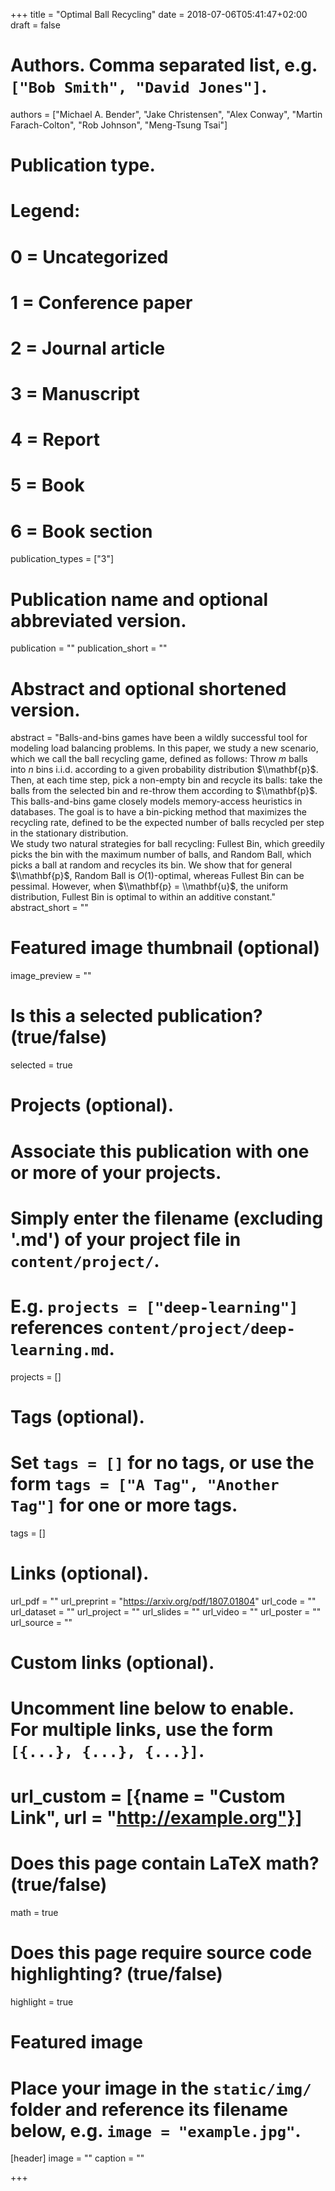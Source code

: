 +++
title = "Optimal Ball Recycling"
date = 2018-07-06T05:41:47+02:00
draft = false

# Authors. Comma separated list, e.g. `["Bob Smith", "David Jones"]`.
authors = ["Michael A. Bender", "Jake Christensen", "Alex Conway", "Martin Farach-Colton", "Rob Johnson", "Meng-Tsung Tsai"]

# Publication type.
# Legend:
# 0 = Uncategorized
# 1 = Conference paper
# 2 = Journal article
# 3 = Manuscript
# 4 = Report
# 5 = Book
# 6 = Book section
publication_types = ["3"]

# Publication name and optional abbreviated version.
publication = ""
publication_short = ""

# Abstract and optional shortened version.
abstract = "Balls-and-bins games have been a wildly successful tool for modeling load balancing problems. In this paper, we study a new scenario, which we call the ball recycling game, defined as follows: Throw $m$ balls into $n$ bins i.i.d. according to a given probability distribution $\\mathbf{p}$. Then, at each time step, pick a non-empty bin and recycle its balls: take the balls from the selected bin and re-throw them according to $\\mathbf{p}$.  This balls-and-bins game closely models memory-access heuristics in databases. The goal is to have a bin-picking method that maximizes the recycling rate, defined to be the expected number of balls recycled per step in the stationary distribution.<br/>  We study two natural strategies for ball recycling: Fullest Bin, which greedily picks the bin with the maximum number of balls, and Random Ball, which picks a ball at random and recycles its bin. We show that for general $\\mathbf{p}$, Random Ball is $O(1)$-optimal, whereas Fullest Bin can be pessimal. However, when $\\mathbf{p} = \\mathbf{u}$, the uniform distribution, Fullest Bin is optimal to within an additive constant."
abstract_short = ""

# Featured image thumbnail (optional)
image_preview = ""

# Is this a selected publication? (true/false)
selected = true

# Projects (optional).
#   Associate this publication with one or more of your projects.
#   Simply enter the filename (excluding '.md') of your project file in `content/project/`.
#   E.g. `projects = ["deep-learning"]` references `content/project/deep-learning.md`.
projects = []

# Tags (optional).
#   Set `tags = []` for no tags, or use the form `tags = ["A Tag", "Another Tag"]` for one or more tags.
tags = []

# Links (optional).
url_pdf = ""
url_preprint = "https://arxiv.org/pdf/1807.01804"
url_code = ""
url_dataset = ""
url_project = ""
url_slides = ""
url_video = ""
url_poster = ""
url_source = ""

# Custom links (optional).
#   Uncomment line below to enable. For multiple links, use the form `[{...}, {...}, {...}]`.
# url_custom = [{name = "Custom Link", url = "http://example.org"}]

# Does this page contain LaTeX math? (true/false)
math = true

# Does this page require source code highlighting? (true/false)
highlight = true

# Featured image
# Place your image in the `static/img/` folder and reference its filename below, e.g. `image = "example.jpg"`.
[header]
image = ""
caption = ""

+++
